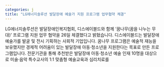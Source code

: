 ```yaml
---
categories: j
title: "LG에너지솔루션 발달장애 예술가 지원 프로그램 업무협약 체결"
---
```

LG에너지솔루션은 발달장애인복지협회, 디스에이블드와 함께 &lsquo;꿈나무(꿈을 나누는 무대)&rsquo; 프로그램 지원 업무 협약을 26일 체결했다고 밝혔습니다. 디스에이블드는 발달장애 예술가를 발굴 및 전시 기획하는 사회적 기업입니다. 꿈나무 프로그램은 예술적 재능을 보유했지만 경제적 어려움이 있는 발달장애 아동&middot;청소년을 지원한다는 목표로 만든 프로그램입니다. 전문기관을 통해 추천받은 발달장애 아동&middot;청소년 예술 인재 10명을 대상으로 미술&middot;음악 특수교사의 1:1 맞춤형 예술교육과 심리치료를